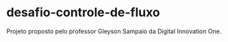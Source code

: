 # desafio-controle-de-fluxo
Projeto proposto pelo professor Gleyson Sampaio da Digital Innovation One.
